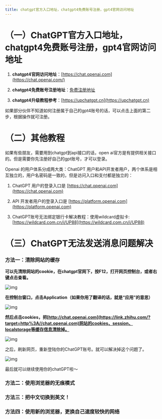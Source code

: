 ```yaml
---
title: chatgpt官方入口地址，chatgpt4免费账号注册，gpt4官网访问地址
---
```


# （一）ChatGPT官方入口地址，chatgpt4免费账号注册，gpt4官网访问地址

1. **chatgpt4官网访问地址**：[https://chat.openai.com](https://chat.openai.com/)

2. **chatgpt4免费账号注册地址**：[免费注册地址](https://upchatgpt.cn/openai%E7%9A%84chatgpt%E6%B3%A8%E5%86%8C/)

3. **chatgpt4升级教程参考**：[https://upchatgpt.cn](https://upchatgpt.cn)

如果部分伙伴不知道如何注册属于自己的gpt4账号的话，可以点击上面的第二步，根据操作就可注册。


# （二）其他教程

如果有些朋友，需要用到chatgpt到api接口的话，open ai官方是有提供相关接口的。但是需要你先注册好自己的gpt账号，才可以登录。

Openai 的用户体系分成两大类：ChatGPT 用户和API开发者用户，两个体系是相互独立的，用户名密码是一致的，但是访问入口和支付都是独立的：

1. ChatGPT 用户的登录入口是 [https://chat.openai.com](https://chat.openai.com)

2. API 开发者用户的登录入口是 [https://platform.openai.com](https://platform.openai.com)

3. ChatGPT账号无法绑定银行卡解决教程：使用wildcard虚拟卡: [https://wildcard.com.cn/i/UP88](https://wildcard.com.cn/i/UP88)


# （三）ChatGPT无法发送消息问题解决

### 方法一：清除网站的缓存

**可以先清除网站的cookie，在chatgpt官网下，按F12，打开网页控制台，或者右键点击查看。**

![img](https://pic1.zhimg.com/80/v2-ada58db561ff065bf02895f0cd351838_720w.webp)

**在控制台窗口，点击Application（如果你用了翻译的话，就是“应用”的意思）**

![img](https://pic1.zhimg.com/80/v2-95d54cd0b8bae8a9a31fbe68194ac1ec_720w.webp)

**然后点击cookies，把[http://chat.openai.com](https://link.zhihu.com/?target=http%3A//chat.openai.com)网站的cookies、session、localstorage等缓存信息清除掉。**

![img](https://pic3.zhimg.com/80/v2-3ec0e035d499fc5685791d42c56dfafe_720w.webp)

之后，刷新网页，重新登陆你的ChatGPT账号。就可以解决掉这个问题了。

![img](https://pic1.zhimg.com/80/v2-2ba1c3ef3a53d3f43d0514c2cfcd0db8_720w.webp)

最后就可以继续使用你的chatGPT啦～

### 方法二：使用浏览器的无痕模式

### 方法三：把中文切换到英文！

### 方法四：使用新的浏览器，更换自己速度较快的网络





